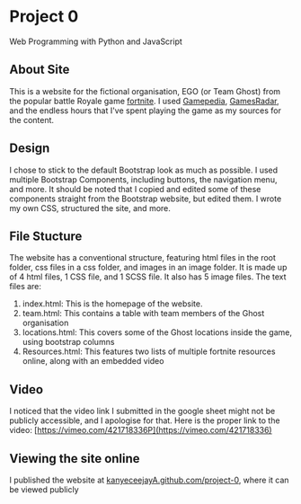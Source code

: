 # Project 0

Web Programming with Python and JavaScript

## About Site
This is a website for the fictional organisation, EGO (or Team Ghost) from the popular battle Royale game [fortnite](https://www.epicgames.com/fortnite). I used [Gamepedia](https://fortnite.gamepedia.com/E.G.O.), [GamesRadar](https://www.gamesradar.com/fortnite-ego-alter-who-are-they/), and the endless hours that I've spent playing the game as my sources for the content.

## Design
I chose to stick to the default Bootstrap look as much as possible. I used multiple Bootstrap Components, including buttons, the navigation menu, and more. It should be noted that I copied and edited some of these components straight from the Bootstrap website, but edited them. I wrote my own CSS, structured the site, and more.

## File Stucture
The website has a conventional structure, featuring html files in the root folder, css files in a css folder, and images in an image folder. It is made up of 4 html files, 1 CSS file, and 1 SCSS file. It also has 5 image files. The text files are:

1. index.html: This is the homepage of the website.
2. team.html: This contains a table with team members of the Ghost organisation
3. locations.html: This covers some of the Ghost locations inside the game, using bootstrap columns
4. Resources.html: This features two lists of multiple fortnite resources online, along with an embedded video

## Video

I noticed that the video link I submitted in the google sheet might not be publicly accessible, and I apologise for that.
Here is the proper link to the video: [https://vimeo.com/421718336P](https://vimeo.com/421718336)

## Viewing the site online
I published the website at [kanyeceejayA.github.com/project-0](kanyeceejayA.github.com/project-0), where it can be viewed publicly